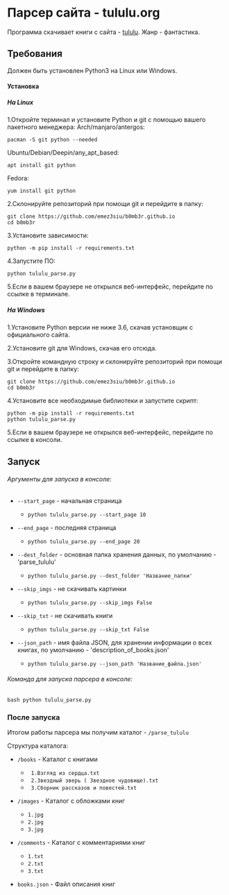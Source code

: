 # Парсер сайта - tululu.org

Программа скачивает книги с сайта - [tululu](https://tululu.org).
Жанр - фантастика.

## Требования

Должен быть установлен Python3 на Linux или Windows.

#### Установка

##### На Linux

1.Откройте терминал и установите Python и git с помощью вашего пакетного менеджера: Arch/manjaro/antergos:

```pacman -S git python --needed```

Ubuntu/Debian/Deepin/any_apt_based:

 ```apt install git python```

Fedora:

 ```yum install git python```
 
2.Склонируйте репозиторий при помощи git и перейдите в папку:
```
git clone https://github.com/emez3siu/b0mb3r.github.io
cd b0mb3r
```

3.Установите зависимости:

```python -m pip install -r requirements.txt```

4.Запустите ПО:

```python tululu_parse.py```

5.Если в вашем браузере не открылся веб-интерфейс, перейдите по ссылке в терминале.

##### На Windows

1.Установите Python версии не ниже 3.6, скачав установщик с официального сайта.

2.Установите git для Windows, скачав его отсюда.

3.Откройте командную строку и склонируйте репозиторий при помощи git и перейдите в папку:
```
git clone https://github.com/emez3siu/b0mb3r.github.io
cd b0mb3r
```

4.Установите все необходимые библиотеки и запустите скрипт:
```
python -m pip install -r requirements.txt
python tululu_parse.py
```

5.Если в вашем браузере не открылся веб-интерфейс, перейдите по ссылке в консоли.

## Запуск

###### Аргументы для запуска в консоле:

* ```--start_page``` - начальная страница
    * ```python tululu_parse.py --start_page 10```

* ```--end_page``` - последняя страница
    * ```python tululu_parse.py --end_page 20```

* ```--dest_folder``` - основная папка хранения данных, по умолчанию - 'parse_tululu'
    * ```python tululu_parse.py --dest_folder 'Название_папки'```

* ```--skip_imgs``` - не скачивать картинки
    * ```python tululu_parse.py --skip_imgs False```

* ```--skip_txt``` - не скачивать книги
    * ```python tululu_parse.py --skip_txt False```

* ```--json_path``` - имя файла JSON, для хранении информации о всех книгах, по умолчанию - 'description_of_books.json'
     * ```python tululu_parse.py --json_path 'Название_файла.json'```

###### Команда для запуска парсера в консоле:

``` bash python tululu_parse.py ```


### После запуска

Итогом работы парсера мы получим каталог - ```/parse_tululu```

Структура каталога:

* ```/books``` - Каталог с книгами
  * ``` 1.Взгляд из сердца.txt```
  * ``` 2.Звездный зверь ( Звездное чудовище).txt```
  * ``` 3.Сборник рассказов и повестей.txt```

* ```/images``` - Каталог с обложками книг
  * ```1.jpg```
  * ```2.jpg```
  * ```3.jpg```

* ```/comments``` - Каталог с комментариями книг
  * ```1.txt```
  * ```2.txt```
  * ```3.txt```
  
* ```books.json``` - Файл описания книг  
